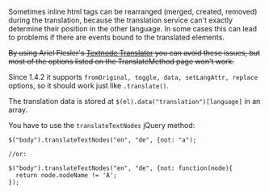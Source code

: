 Sometimes inline html tags can be rearranged (merged, created, removed) during the translation, because the translation service can't exactly determine their position in the other language. In some cases this can lead to problems if there are events bound to the translated elements.

~~By using Ariel Flesler's [Textnode Translator](http://flesler.blogspot.com/2008/05/textnode-translator-for-javascript.html) you can avoid these issues, but most of the options listed on the TranslateMethod page won't work.~~

Since 1.4.2 it supports `fromOriginal, toggle, data, setLangAttr, replace` options, so it should work just like `.translate()`.

The translation data is stored at `$(el).data("translation")[language]` in an array.

You have to use the `translateTextNodes` jQuery method:


```
$("body").translateTextNodes("en", "de", {not: "a");

//or:

$("body").translateTextNodes("en", "de", {not: function(node){
  return node.nodeName != 'A';
});

```
